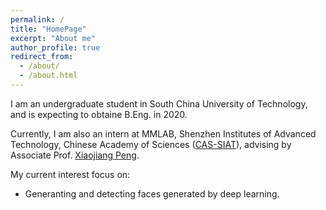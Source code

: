 ```yaml
---
permalink: /
title: "HomePage"
excerpt: "About me"
author_profile: true
redirect_from: 
  - /about/
  - /about.html
---
```


I am an undergraduate student in South China University of Technology, and is expecting to obtaine B.Eng. in 2020.

Currently, I am also an intern at MMLAB, Shenzhen Institutes of Advanced Technology, Chinese Academy of Sciences ([CAS-SIAT](http://www.siat.ac.cn/)), advising by Associate Prof. [Xiaojiang Peng](https://pengxj.github.io/). 

My current interest focus on:  
  * Generanting and detecting faces generated by deep learning.

